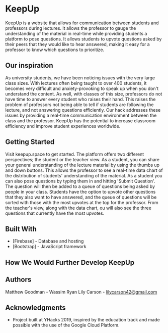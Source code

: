 # KeepUp

KeepUp is a website that allows for communication between students and professors during lectures. It allows the professor to gauge the understanding of the material in real-time while providing students a platform to pose questions. It allows students to upvote questions asked by their peers that they would like to hear answered, making it easy for a professor to know which questions to prioritize.

## Our inspiration

As university students, we have been noticing issues with the very large class sizes. With lectures often being taught to over 400 students, it becomes very difficult and anxiety-provoking to speak up when you don't understand the content. As well, with classes of this size, professors do not have time to answer every student who raises their hand. This raises the problem of professors not being able to tell if students are following the lecture, and not answering questions efficiently. Our hack addresses these issues by providing a real-time communication environment between the class and the professor. KeepUp has the potential to increase classroom efficiency and improve student experiences worldwide.

## Getting Started

Visit keepup.space to get started. The platform offers two different perspectives; the student or the teacher view. As a student, you can share your general understanding of the lecture material by using the thumbs up and down buttons. This allows the professor to see a real-time data chart of the distribution of students' understanding of the material. As a student you can also pose questions by typing them in and hitting 'Submit Question'. The question will then be added to a queue of questions being asked by people in your class. Students have the option to upvote other questions that they also want to have answered, and the queue of questions will be sorted with those with the most upvotes at the top for the professor. From the teacher's view, along with the data chart, ou will also see the three questions that currently have the most upvotes.

## Built With

* [Firebase] - Database and hosting
* [Bootstrap] - JavaScript framework

## How We Would Further Develop KeepUp


## Authors

Matthew Goodman - 
Wassim
Ryan
Lily Carson - lilycarson42@gmail.com


## Acknowledgments

* Project built at YHacks 2019, inspired by the education track and made possible with the use of the Google Cloud Platform.
